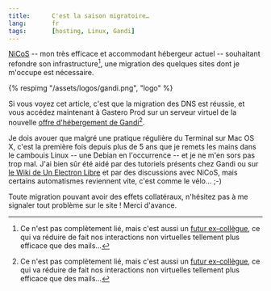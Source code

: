 ```yaml
--- 
title:      C'est la saison migratoire… 
lang:       fr 
tags:       [hosting, Linux, Gandi]
---
```


[NiCoS](http://www.unelectronlibre.info/) -- mon très efficace et accommodant hébergeur actuel -- souhaitant refondre son infrastructure[^1], une migration des quelques sites dont je m'occupe est nécessaire.

[^1]: Ce n'est pas complètement lié, mais c'est aussi un [futur ex-collègue](http://www.unelectronlibre.info/index.php/post/2008/02/16/A-la-recherche-dun-nouvel-emploi), ce qui va réduire de fait nos interactions non virtuelles tellement plus efficace que des mails…

{% respimg "/assets/logos/gandi.png", "logo" %}

Si vous voyez cet article, c'est que la migration des DNS est réussie, et vous accédez maintenant à Gastero Prod sur un serveur virtuel de la nouvelle [offre d'hébergement de Gandi](http://www.gandi.net/hebergement/)[^1].

Je dois avouer que malgré une pratique régulière du Terminal sur Mac OS X, c'est la première fois depuis plus de 5 ans que je remets les mains dans le cambouis Linux -- une Debian en l'occurrence -- et je ne m'en sors pas trop mal. J'ai bien sûr été aidé par des tutoriels présents chez Gandi ou sur [le Wiki de Un Electron Libre](http://wiki.unelectronlibre.info/#tutoriels) et par des discussions avec NiCoS, mais certains automatismes reviennent vite, c'est comme le vélo… ;-)

Toute migration pouvant avoir des effets collatéraux, n'hésitez pas à me signaler tout problème sur le site ! Merci d'avance.

[^1]: Une seule part pour l'instant, on verra au fur et à mesure de l'ajout des autres sites s'il faut augmenter.
